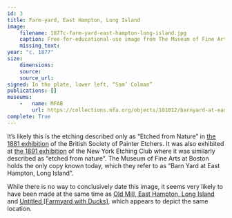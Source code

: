 ```yaml
---
id: 3
title: Farm-yard, East Hampton, Long Island
image:
    filename: 1877c-farm-yard-east-hampton-long-island.jpg
    caption: Free-for-educational-use image from The Museum of Fine Arts Boston.
    missing_text:
year: "c. 1877"
size:
    dimensions: 
    source: 
    source_url: 
signed: In the plate, lower left, “Sam’ Colman”
publications: []
museums: 
    -   name: MFAB
        url: https://collections.mfa.org/objects/101012/barnyard-at-east-hampton-l-i
complete: True
---
```

It’s likely this is the etching described only as “Etched from Nature” in [the 1881 exhibition](https://www.google.com/books/edition/The_Art_Journal/gxQYV1SDwvMC?gbpv=1&bsq=colman) of the British Society of Painter Etchers. It was also exhibited at [the 1891 exhibition](https://www.google.com/books/edition/A_Publication_by_the_New_York_Etching_Cl/6glLAQAAMAAJ) of the New York Etching Club where it was similarly described as “etched from nature”. The Museum of Fine Arts at Boston holds the only copy known today, which they refer to as “Barn Yard at East Hampton, Long Island”. 

While there is no way to conclusively date this image, it seems very likely to have been made at the same time as [Old Mill, East Hampton, Long Island](#2) and [Untitled [Farmyard with Ducks]](#5), which appears to depict the same location.